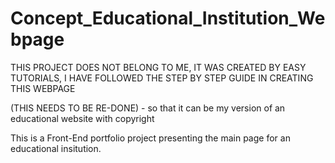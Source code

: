 # Concept_Educational_Institution_Webpage

THIS PROJECT DOES NOT BELONG TO ME, IT WAS CREATED BY EASY TUTORIALS, I HAVE FOLLOWED THE STEP BY STEP GUIDE IN CREATING THIS WEBPAGE

(THIS NEEDS TO BE RE-DONE) - so that it can be my version of an educational website with copyright

This is a Front-End portfolio project presenting the main page for an educational insitution. 
